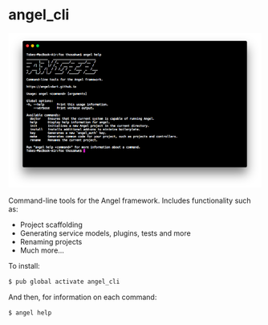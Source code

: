 # angel_cli

![Screenshot of Terminal](screenshots/screenshot.png)

Command-line tools for the Angel framework.
Includes functionality such as:
* Project scaffolding
* Generating service models, plugins, tests and more
* Renaming projects
* Much more...

To install:

```bash
$ pub global activate angel_cli
```

And then, for information on each command:

```bash
$ angel help
```
